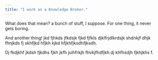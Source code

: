 ```yaml
---
title: "I work as a Knowledge Broker."
---
```

What does that mean? a bunch of stuff, I suppose. For one thing, it never gets boring.

And another thing! jkd fjhkds jfkdsjk fjkd fjfkls djklfrjdlkrdsjk shdnkjf dhjk fhnjkds fj skhfjkd hfjkh kjkd hfjkhfjksdhfjksdh.

Dj fkdjkhf jkdsh fjkdhs fjkh jkfh juihfrkjh fhvkjfhdfjkh dj khfhsdjh fjkhjkhs f.